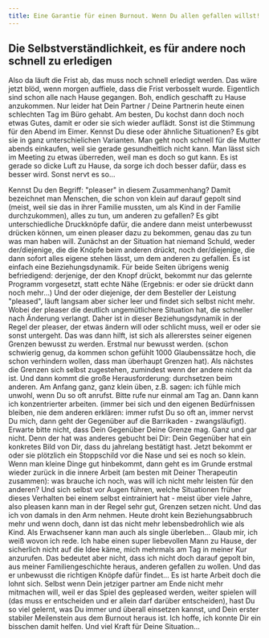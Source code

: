 ```yaml
---
title: Eine Garantie für einen Burnout. Wenn Du allen gefallen willst!
---
```


## Die Selbstverständlichkeit, es für andere noch schnell zu erledigen
Also da läuft die Frist ab, das muss noch schnell erledigt werden. Das wäre jetzt blöd, wenn morgen auffiele, dass die Frist verbosselt wurde. 
Eigentlich sind schon alle nach Hause gegangen. Boh, endlich geschafft zu Hause anzukommen. Nur leider hat Dein Partner / Deine Partnerin heute einen schlechten Tag im Büro gehabt. Am besten, Du kochst dann doch noch etwas Gutes, damit er oder sie sich wieder auflädt.
Sonst ist die Stimmung für den Abend im Eimer. Kennst Du diese oder ähnliche Situationen? Es gibt sie in ganz unterschielichen Varianten. 
Man geht noch schnell für die Mutter abends einkaufen, weil sie gerade gesundheitlich nicht kann. Man lässt sich im Meeting zu etwas überreden, weil man es doch so gut kann. Es ist gerade so dicke Luft zu Hause, da sorge ich doch besser dafür, dass es besser wird. Sonst nervt es so...

Kennst Du den Begriff: "pleaser" in diesem Zusammenhang? Damit bezeichnet man Menschen, die schon von klein auf darauf gepolt sind (meist, weil sie das in ihrer Familie mussten, um als Kind in der Familie durchzukommen), alles zu tun, um anderen zu gefallen? Es gibt unterschiedliche Druckknöpfe dafür, die andere dann meist unterbewusst drücken können, um einen pleaser dazu zu bekommen, genau das zu tun was man haben will.
Zunächst an der Situation hat niemand Schuld, weder der/diejenige, die die Knöpfe beim anderen drückt, noch der/diejenige, die dann sofort alles eigene stehen lässt, um dem anderen zu gefallen. Es ist einfach eine Beziehungsdynamik.
Für beide Seiten übrigens wenig befriedigend: derjenige, der den Knopf drückt, bekommt nur das gelernte Programm vorgesetzt, statt echte Nähe (Ergebnis: er oder sie drückt dann noch mehr...) Und der oder diejenige, der dem Besteller der Leistung "pleased", läuft langsam aber sicher leer und findet sich selbst nicht mehr. Wobei der pleaser die deutlich ungemütlichere Situation hat, die schneller nach Änderung verlangt. Daher ist in dieser Beziehungsdynamik in der Regel der pleaser, der etwas ändern will oder schlicht muss, weil er oder sie sonst untergeht.
Das was dann hilft, ist sich als allererstes seiner eigenen Grenzen bewusst zu werden. Erstmal nur bewusst werden. (schon schwierig genug, da kommen schon gefühlt 1000 Glaubenssätze hoch, die schon verhindern wollen, dass man überhaupt Grenzen hat). Als nächstes die Grenzen sich selbst zugestehen, zumindest wenn der andere nicht da ist.
Und dann kommt die große Herausforderung: durchsetzen beim anderen. Am Anfang ganz, ganz klein üben, z.B. sagen: ich fühle mich unwohl, wenn Du so oft anrufst. Bitte rufe nur einmal am Tag an. Dann kann ich konzentrierter arbeiten. (immer bei sich und den eigenen Bedürfnissen bleiben, nie dem anderen erklären: immer rufst Du so oft an, immer nervst Du mich, dann geht der Gegenüber auf die Barrikaden - zwangsläufigt). Erwarte bitte nicht, dass Dein Gegenüber Deine Grenze mag. Ganz und gar nicht. Denn der hat was anderes gebucht bei Dir: Dein Gegenüber hat ein konkretes Bild von Dir, dass du jahrelang bestätigt hast. Jetzt bekommt er oder sie plötzlich ein Stoppschild vor die Nase und sei es noch so klein.
Wenn man kleine Dinge gut hinbekommt, dann geht es im Grunde erstmal wieder zurück in die innere Arbeit (am besten mit Deiner Therapeutin zusammen): was brauche ich noch, was will ich nicht mehr leisten für den anderen? Und sich selbst vor Augen führen, welche Situationen früher dieses Verhalten bei einem selbst eintrainiert hat - meist über viele Jahre, also pleasen kann man in der Regel sehr gut, Grenzen setzen nicht. Und das ich von damals in den Arm nehmen. Heute droht kein Beziehungsabbruch mehr und wenn doch, dann ist das nicht mehr lebensbedrohlich wie als Kind. Als Erwachsener kann man auch als single überleben...
Glaub mir, ich weiß wovon ich rede. Ich habe einen super liebevollen Mann zu Hause, der sicherlich nicht auf die Idee käme, mich mehrmals am Tag in meiner Kur anzurufen. Das bedeutet aber nicht, dass ich nicht doch darauf gepolt bin, aus meiner Familiengeschichte heraus, anderen gefallen zu wollen. Und das er unbewusst die richtigen Knöpfe dafür findet...
Es ist harte Arbeit doch die lohnt sich. Selbst wenn Dein jetziger partner am Ende nicht mehr mitmachen will, weil er das Spiel des gepleased werden, weiter spielen will (das muss er entscheiden und er allein darf darüber entscheiden), hast Du so viel gelernt, was Du immer und überall einsetzen kannst, und Dein erster stabiler Meilenstein aus dem Burnout heraus ist.
Ich hoffe, ich konnte Dir ein bisschen damit helfen. Und viel Kraft für Deine Situation...
